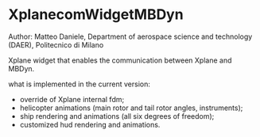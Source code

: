 # XplanecomWidgetMBDyn
Author: Matteo Daniele,
Department of aerospace science and technology (DAER),
Politecnico di Milano

Xplane widget that enables the communication between Xplane and MBDyn.

what is implemented in the current version:
- override of Xplane internal fdm;
- helicopter animations (main rotor and tail rotor angles, instruments);
- ship rendering and animations (all six degrees of freedom);
- customized hud rendering and animations.
